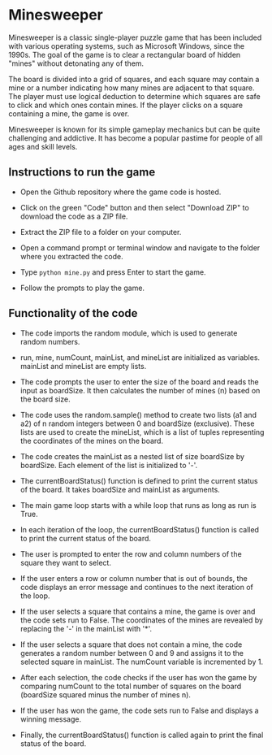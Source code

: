 # Minesweeper
Minesweeper is a classic single-player puzzle game that has been included with various operating systems, such as Microsoft Windows, since the 1990s. The goal of the game is to clear a rectangular board of hidden "mines" without detonating any of them.

The board is divided into a grid of squares, and each square may contain a mine or a number indicating how many mines are adjacent to that square. The player must use logical deduction to determine which squares are safe to click and which ones contain mines. If the player clicks on a square containing a mine, the game is over.

Minesweeper is known for its simple gameplay mechanics but can be quite challenging and addictive. It has become a popular pastime for people of all ages and skill levels.

## Instructions to run the game

* Open the Github repository where the game code is hosted.

* Click on the green "Code" button and then select "Download ZIP" to download the code as a ZIP file.

* Extract the ZIP file to a folder on your computer.

* Open a command prompt or terminal window and navigate to the folder where you extracted the code.

* Type ```python mine.py``` and press Enter to start the game.

* Follow the prompts to play the game.

## Functionality of the code

* The code imports the random module, which is used to generate random numbers.

* run, mine, numCount, mainList, and mineList are initialized as variables. mainList and mineList are empty lists.

* The code prompts the user to enter the size of the board and reads the input as boardSize. It then calculates the number of mines (n) based on the board size.

* The code uses the random.sample() method to create two lists (a1 and a2) of n random integers between 0 and boardSize (exclusive). These lists are used to create the mineList, which is a list of tuples representing the coordinates of the mines on the board.

* The code creates the mainList as a nested list of size boardSize by boardSize. Each element of the list is initialized to '-'.

* The currentBoardStatus() function is defined to print the current status of the board. It takes boardSize and mainList as arguments.

* The main game loop starts with a while loop that runs as long as run is True.

* In each iteration of the loop, the currentBoardStatus() function is called to print the current status of the board.

* The user is prompted to enter the row and column numbers of the square they want to select.

* If the user enters a row or column number that is out of bounds, the code displays an error message and continues to the next iteration of the loop.

* If the user selects a square that contains a mine, the game is over and the code sets run to False. The coordinates of the mines are revealed by replacing the '-' in the mainList with '*'.

* If the user selects a square that does not contain a mine, the code generates a random number between 0 and 9 and assigns it to the selected square in mainList. The numCount variable is incremented by 1.

* After each selection, the code checks if the user has won the game by comparing numCount to the total number of squares on the board (boardSize squared minus the number of mines n).

* If the user has won the game, the code sets run to False and displays a winning message.

* Finally, the currentBoardStatus() function is called again to print the final status of the board.
